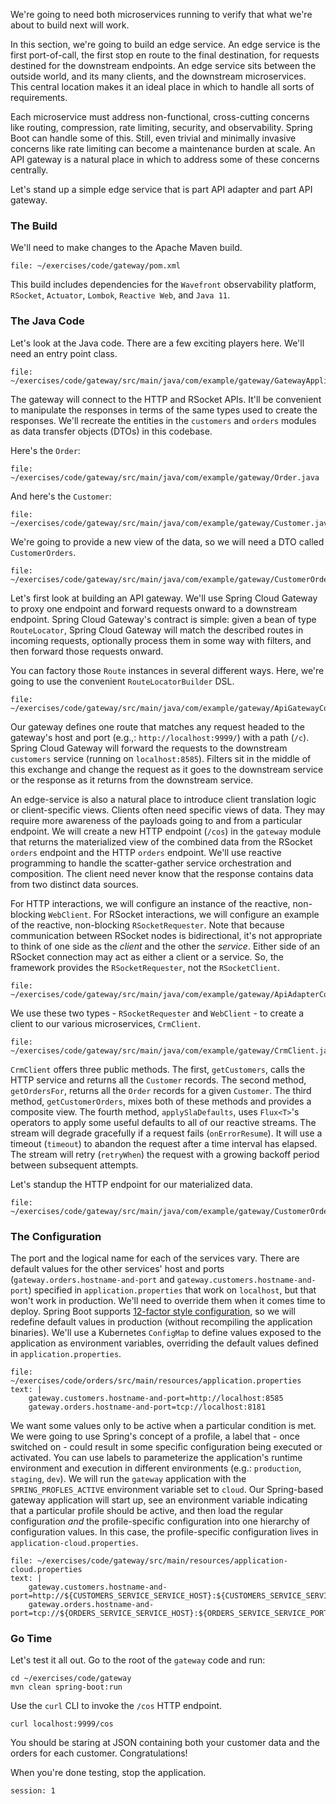 We're going to need both microservices running to verify that what we're about to build next will work.

In this section, we're going to build an edge service. An edge service is the first port-of-call, the first stop en route to the final destination, for requests destined for the downstream endpoints. An edge service sits between the outside world, and its many clients, and the downstream microservices. This central location makes it an ideal place in which to handle all sorts of requirements.

Each microservice must address non-functional, cross-cutting concerns like routing, compression, rate limiting, security, and observability. Spring Boot can handle some of this. Still, even trivial and minimally invasive concerns like rate limiting can become a maintenance burden at scale. An API gateway is a natural place in which to address some of these concerns centrally.

Let's stand up a simple edge service that is part API adapter and part API gateway.

### The Build

We'll need to make changes to the Apache Maven build.

```editor:open-file
file: ~/exercises/code/gateway/pom.xml
```

This build includes dependencies for the `Wavefront` observability platform, `RSocket`, `Actuator`, `Lombok`, `Reactive Web`, and `Java 11`.

### The Java Code

Let's look at the Java code. There are a few exciting players here. We'll need an entry point class.

```editor:open-file
file: ~/exercises/code/gateway/src/main/java/com/example/gateway/GatewayApplication.java
```

The gateway will connect to the HTTP and RSocket APIs. It'll be convenient to manipulate the responses in terms of the same types used to create the responses. We'll recreate the entities in the `customers` and `orders` modules as data transfer objects (DTOs) in this codebase.

Here's the `Order`:

```editor:open-file
file: ~/exercises/code/gateway/src/main/java/com/example/gateway/Order.java
```

And here's the `Customer`:

```editor:open-file
file: ~/exercises/code/gateway/src/main/java/com/example/gateway/Customer.java
```

We're going to provide a new view of the data, so we will need a DTO called `CustomerOrders`.

```editor:open-file
file: ~/exercises/code/gateway/src/main/java/com/example/gateway/CustomerOrders.java
```

Let's first look at building an API gateway. We'll use Spring Cloud Gateway to proxy one endpoint and forward requests onward to a downstream endpoint. Spring Cloud Gateway's contract is simple: given a bean of type `RouteLocator`, Spring Cloud Gateway will match the described routes in incoming requests, optionally process them in some way with filters, and then forward those requests onward.

You can factory those `Route` instances in several different ways. Here, we're going to use the convenient `RouteLocatorBuilder` DSL.

```editor:open-file
file: ~/exercises/code/gateway/src/main/java/com/example/gateway/ApiGatewayConfiguration.java
```

Our gateway defines one route that matches any request headed to the gateway's host and port (e.g.,: `http://localhost:9999/`) with a path (`/c`). Spring Cloud Gateway will forward the requests to the downstream `customers` service (running on `localhost:8585`). Filters sit in the middle of this exchange and change the request as it goes to the downstream service or the response as it returns from the downstream service.

An edge-service is also a natural place to introduce client translation logic or client-specific views. Clients often need specific views of data. They may require more awareness of the payloads going to and from a particular endpoint. We will create a new HTTP endpoint (`/cos`) in the `gateway` module that returns the materialized view of the combined data from the RSocket `orders` endpoint and the HTTP `orders` endpoint. We'll use reactive programming to handle the scatter-gather service orchestration and composition. The client need never know that the response contains data from two distinct data sources.

For HTTP interactions, we will configure an instance of the reactive, non-blocking `WebClient`. For RSocket interactions, we will configure an example of the reactive, non-blocking `RSocketRequester`. Note that because communication between RSocket nodes is bidirectional, it's not appropriate to think of one side as the _client_ and the other the _service_. Either side of an RSocket connection may act as either a client or a service. So, the framework provides the `RSocketRequester`, not the `RSocketClient`.

```editor:open-file
file: ~/exercises/code/gateway/src/main/java/com/example/gateway/ApiAdapterConfiguration.java
```

We use these two types - `RSocketRequester` and `WebClient` - to create a client to our various microservices, `CrmClient`.

```editor:open-file
file: ~/exercises/code/gateway/src/main/java/com/example/gateway/CrmClient.java
```

`CrmClient` offers three public methods. The first, `getCustomers`, calls the HTTP service and returns all the `Customer` records. The second method, `getOrdersFor`, returns all the `Order` records for a given `Customer`. The third method, `getCustomerOrders`, mixes both of these methods and provides a composite view. The fourth method, `applySlaDefaults`, uses `Flux<T>`'s operators to apply some useful defaults to all of our reactive streams. The stream will degrade gracefully if a request fails (`onErrorResume`). It will use a timeout (`timeout`) to abandon the request after a time interval has elapsed. The stream will retry (`retryWhen`) the request with a growing backoff period between subsequent attempts.

<!-- We'll need to stand up an HTTP endpoint that people can use to get the materialized view.  -->

Let's standup the HTTP endpoint for our materialized data.

```editor:open-file
file: ~/exercises/code/gateway/src/main/java/com/example/gateway/CustomerOrdersRestController.java
```

### The Configuration

The port and the logical name for each of the services vary. There are default values for the other services' host and ports (`gateway.orders.hostname-and-port` and `gateway.customers.hostname-and-port`) specified in `application.properties` that work on `localhost`, but that won't work in production. We'll need to override them when it comes time to deploy. Spring Boot supports [12-factor style configuration](https://12factor.net/config), so we will redefine default values in production (without recompiling the application binaries). We'll use a Kubernetes `ConfigMap` to define values exposed to the application as environment variables, overriding the default values defined in `application.properties`.

```editor:append-lines-to-file
file: ~/exercises/code/orders/src/main/resources/application.properties
text: |
    gateway.customers.hostname-and-port=http://localhost:8585
    gateway.orders.hostname-and-port=tcp://localhost:8181
```
<!-- todo how do we add only two properties from that file, `server.port`, and `spring.application.name`. The gateway also has two specific, custom properties, `gateway.orders.hostname-and-port` and `gateway.customers.hostname-and-port`. We'll add all the others later. -->

We want some values only to be active when a particular condition is met. We were going to use Spring's concept of a profile, a label that - once switched on - could result in some specific configuration being executed or activated. You can use labels to parameterize the application's runtime environment and execution in different environments (e.g.: `production`, `staging`, `dev`). We will run the `gateway` application with the `SPRING_PROFLES_ACTIVE` environment variable set to `cloud`. Our Spring-based gateway application will start up, see an environment variable indicating that a particular profile should be active, and then load the regular configuration _and_ the profile-specific configuration into one hierarchy of configuration values. In this case, the profile-specific configuration lives in `application-cloud.properties`.

```editor:append-lines-to-file
file: ~/exercises/code/gateway/src/main/resources/application-cloud.properties
text: |
    gateway.customers.hostname-and-port=http://${CUSTOMERS_SERVICE_SERVICE_HOST}:${CUSTOMERS_SERVICE_SERVICE_PORT}
    gateway.orders.hostname-and-port=tcp://${ORDERS_SERVICE_SERVICE_HOST}:${ORDERS_SERVICE_SERVICE_PORT}
```

### Go Time

Let's test it all out. Go to the root of the `gateway` code and run:

```execute
cd ~/exercises/code/gateway
mvn clean spring-boot:run

```

Use the `curl` CLI to invoke the `/cos` HTTP endpoint.

```execute-2
curl localhost:9999/cos
```

You should be staring at JSON containing both your customer data and the orders for each customer. Congratulations!

When you're done testing, stop the application.

```terminal:interrupt
session: 1
```

```terminal:clear-all

```
